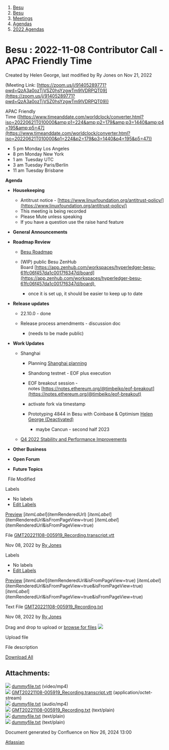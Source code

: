 1. [Besu](index.html)
2. [Besu](Besu_22151173.html)
3. [Meetings](Meetings_22153838.html)
4. [Agendas](Agendas_22153868.html)
5. [2022 Agendas](2022-Agendas_22155133.html)

# Besu : 2022-11-08 Contributor Call - APAC Friendly Time

Created by Helen George, last modified by Ry Jones on Nov 21, 2022

(Meeting Link: ⁨[https://zoom.us/j/91405289771?pwd=QzA3a0ozTjVSZ0hsYzgwTm9lVDRPQT09](https://zoom.us/j/91405289771?pwd=QzA3a0ozTjVSZ0hsYzgwTm9lVDRPQT09))

APAC Friendly Time ([https://www.timeanddate.com/worldclock/converter.html?iso=20220621T010000&amp;p1=224&amp;p2=179&amp;p3=1440&amp;p4=195&amp;p5=47](https://www.timeanddate.com/worldclock/converter.html?iso=20220621T010000&p1=224&p2=179&p3=1440&p4=195&p5=47))

- 5 pm Monday Los Angeles
- 8 pm Monday New York
- 1 am  Tuesday UTC
- 3 am Tuesday Paris/Berlin
- 11 am Tuesday Brisbane

**Agenda**

- **Housekeeping**
  
  - Antitrust notice - [https://www.linuxfoundation.org/antitrust-policy/](https://www.linuxfoundation.org/antitrust-policy/)
  - This meeting is being recorded
  - Please Mute unless speaking
  - If you have a question use the raise hand feature
- **General Announcements**
- **Roadmap Review** 
  
  - [Besu Roadmap](https://lf-hyperledger.atlassian.net/wiki/display/BESU/Roadmap)
  - (WIP) public Besu ZenHub Board [https://app.zenhub.com/workspaces/hyperledger-besu-61fc06f457da1c0017f6347d/board](https://app.zenhub.com/workspaces/hyperledger-besu-61fc06f457da1c0017f6347d/board) 
    
    - once it is set up, it should be easier to keep up to date
- **Release updates**
  
  - 22.10.0 - done
  - Release process amendments - discussion doc  
    
    - (needs to be made public)
- **Work Updates**
  
  - Shanghai
    
    - Planning [Shanghai planning](Shanghai-planning_22155874.html)
    - Shandong testnet - EOF plus execution
    - EOF breakout session - notes [https://notes.ethereum.org/@timbeiko/eof-breakout](https://notes.ethereum.org/@timbeiko/eof-breakout)
    - activate fork via timestamp
    - Prototyping 4844 in Besu with Coinbase &amp; Optimism [Helen George (Deactivated)](https://lf-hyperledger.atlassian.net/wiki/people/5e163ad061d95d0d9aa6782c?ref=confluence)
      
      - maybe Cancun - second half 2023
  - [Q4 2022 Stability and Performance Improvements](Q4-2022-Stability-and-Performance-Improvements_22155862.html)
- **Other Business**
- **Open Forum**
- **Future Topics**

  File Modified

Labels

- No labels
- [Edit Labels](# "Edit Labels")

[Preview]() [$itemLabel]($itemRenderedUrl) [$itemLabel]($itemRenderedUrl&isFromPageView=true) [$itemLabel]($itemRenderedUrl&isFromPageView=true)

File [GMT20221108-005919\_Recording.transcript.vtt](attachments/22155869/22155883.vtt "Download")

Nov 08, 2022 by [Ry Jones](/wiki/people/557058:078cecfc-fb17-4d9a-8759-b5b74efa6850)

Labels

- No labels
- [Edit Labels](# "Edit Labels")

[Preview]() [$itemLabel]($itemRenderedUrl&isFromPageView=true) [$itemLabel]($itemRenderedUrl&isFromPageView=true&isFromPageView=true) [$itemLabel]($itemRenderedUrl&isFromPageView=true&isFromPageView=true)

Text File [GMT20221108-005919\_Recording.txt](attachments/22155869/22155884.txt "Download")

Nov 08, 2022 by [Ry Jones](/wiki/people/557058:078cecfc-fb17-4d9a-8759-b5b74efa6850)

Drag and drop to upload or [browse for files]() ![](images/icons/wait.gif)

Upload file

File description

[Download All](/wiki/download/all_attachments?pageId=22155869 "Download all the latest versions of attachments on this page as single zip file.")

## Attachments:

![](images/icons/bullet_blue.gif) [dummyfile.txt](attachments/22155869/22157000.txt) (video/mp4)  
![](images/icons/bullet_blue.gif) [GMT20221108-005919\_Recording.transcript.vtt](attachments/22155869/22155883.vtt) (application/octet-stream)  
![](images/icons/bullet_blue.gif) [dummyfile.txt](attachments/22155869/22156962.txt) (audio/mp4)  
![](images/icons/bullet_blue.gif) [GMT20221108-005919\_Recording.txt](attachments/22155869/22155884.txt) (text/plain)  
![](images/icons/bullet_blue.gif) [dummyfile.txt](attachments/22155869/22155882.txt) (text/plain)  
![](images/icons/bullet_blue.gif) [dummyfile.txt](attachments/22155869/22155881.txt) (text/plain)

Document generated by Confluence on Nov 26, 2024 13:00

[Atlassian](http://www.atlassian.com/)

